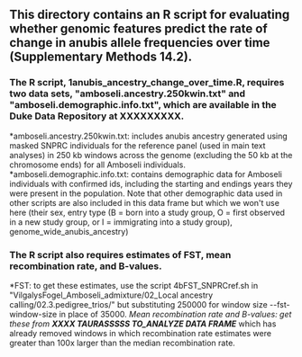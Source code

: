## This directory contains an R script for evaluating whether genomic features predict the rate of change in anubis allele frequencies over time (Supplementary Methods 14.2).

### The R script, 1anubis_ancestry_change_over_time.R, requires two data sets, "amboseli.ancestry.250kwin.txt" and "amboseli.demographic.info.txt", which are available in the Duke Data Repository at XXXXXXXXX.
*amboseli.ancestry.250kwin.txt: includes anubis ancestry generated using masked SNPRC individuals for the reference panel (used in main text analyses) in 250 kb windows across the genome (excluding the 50 kb at the chromosome ends) for all Amboseli individuals.
*amboseli.demographic.info.txt: contains demographic data for Amboseli individuals with confirmed ids, including the starting and endings years they were present in the population. Note that other demographic data used in other scripts are also included in this data frame but which we won't use here (their sex, entry type (B = born into a study group, O = first observed in a new study group, or I = immigrating into a study group), genome_wide_anubis_ancestry)

### The R script also requires estimates of FST, mean recombination rate, and B-values. 
*FST: to get these estimates, use the script 4bFST_SNPRCref.sh in "VilgalysFogel_Amboseli_admixture/02_Local ancestry calling/02.3.pedigree_trios/" but substituting 250000 for window size --fst-window-size in place of 35000.
*Mean recombination rate and B-values: get these from ****XXXX TAURASSSSS TO_ANALYZE DATA FRAME***** which has already removed windows in which recombination rate estimates were greater than 100x larger than the median recombination rate.
